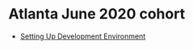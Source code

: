 # Atlanta June 2020 cohort

* [Setting Up Development Environment](https://github.com/dc-cefleet/04-2020-cohort/tree/master/setting-up-dev-environment)
